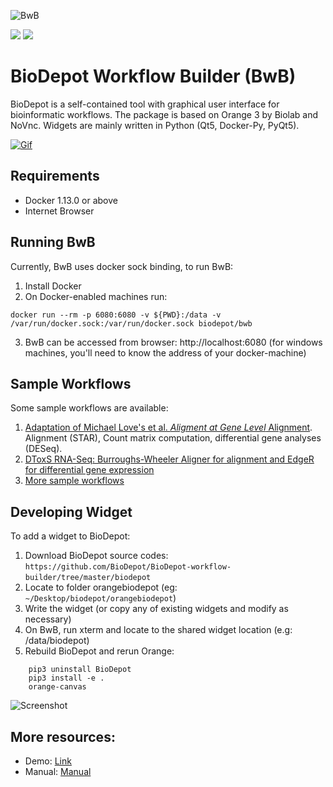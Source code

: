![BwB](https://github.com/BioDepot/BioDepot-workflow-builder/raw/master/Media/logo.png)

[![](https://images.microbadger.com/badges/image/biodepot/bwb.svg)](https://microbadger.com/images/biodepot/bwb "Get your own image badge on microbadger.com")  [![](https://images.microbadger.com/badges/version/biodepot/bwb.svg)](https://microbadger.com/images/biodepot/bwb "Get your own version badge on microbadger.com")


# BioDepot Workflow Builder (BwB)

BioDepot is a self-contained tool with graphical user interface for bioinformatic workflows. The package is based on Orange 3 by Biolab and NoVnc. Widgets are mainly written in Python (Qt5, Docker-Py, PyQt5).

[![Gif](https://j.gifs.com/58jYKR.gif)](https://youtu.be/VY1peA4ITog)

## Requirements  

- Docker 1.13.0 or above
- Internet Browser  

## Running BwB
Currently, BwB uses docker sock binding, to run BwB:

1. Install Docker   
2. On Docker-enabled machines run:  
``` 
docker run --rm -p 6080:6080 -v ${PWD}:/data -v /var/run/docker.sock:/var/run/docker.sock biodepot/bwb
```
3. BwB can be accessed from browser: http://localhost:6080 (for windows machines, you'll need to know the address of your docker-machine)  

## Sample Workflows
Some sample workflows are available: 
1. [Adaptation of Michael Love's et al. _Aligment at Gene Level_ Alignment](Sample_Workflows/Airway). Alignment (STAR), Count matrix computation, differential gene analyses (DESeq).
2. [DToxS RNA-Seq: Burroughs-Wheeler Aligner for alignment and EdgeR for differential gene expression](Sample_Workflows/DToxS_RNASeq)
3. [More sample workflows](Sample_Workflows)

## Developing Widget
To add a widget to BioDepot:

1. Download BioDepot source codes:  `https://github.com/BioDepot/BioDepot-workflow-builder/tree/master/biodepot`    
2. Locate to folder orangebiodepot (eg: `~/Desktop/biodepot/orangebiodepot`)   
3. Write the widget (or copy any of existing widgets and modify as necessary)   
4. On BwB, run xterm and locate to the shared widget location (e.g: /data/biodepot)   
5. Rebuild BioDepot and rerun Orange:  

```
    pip3 uninstall BioDepot
    pip3 install -e .
    orange-canvas
```

![Screenshot](https://github.com/BioDepot/BioDepot-workflow-builder/raw/master/Media/Screenshot.png)

## More resources:
- Demo: [Link](https://youtu.be/VY1peA4ITog)
- Manual: [Manual](https://github.com/kristiyanto/BioDepot-workflow-builder/blob/master/simplified_manual.pdf)

